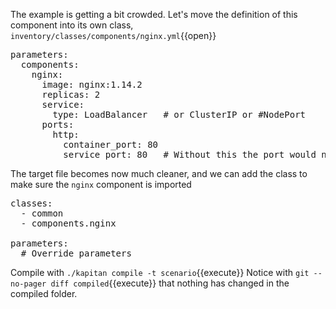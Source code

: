 The example is getting a bit crowded.
Let's move the definition of this component into its own class, `inventory/classes/components/nginx.yml`{{open}}

<pre class="file" data-filename="inventory/classes/components/nginx.yml" data-target="replace">
parameters:
  components:
    nginx:
      image: nginx:1.14.2
      replicas: 2
      service:
        type: LoadBalancer   # or ClusterIP or #NodePort
      ports:
        http:
          container_port: 80
          service_port: 80   # Without this the port would not be exposed
</pre>

The target file becomes now much cleaner, and we can add the class to make sure the `nginx` component is imported
<pre class="file" data-filename="inventory/targets/scenario.yml" data-target="replace">
classes:
  - common
  - components.nginx

parameters:
  # Override parameters
</pre>

Compile with `./kapitan compile -t scenario`{{execute}}
Notice with `git --no-pager diff compiled`{{execute}} that nothing has changed in the compiled folder.